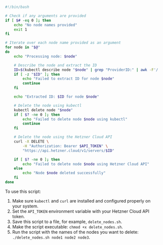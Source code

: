 ```bash
#!/bin/bash

# Check if any arguments are provided
if [ $# -eq 0 ]; then
    echo "No node names provided"
    exit 1
fi

# Iterate over each node name provided as an argument
for node in "$@"
do
    echo "Processing node: $node"

    # Describe the node and extract the ID
    ID=$(kubectl describe node "$node" | grep "ProviderID:" | awk -F'/' '{print $NF}')
    if [ -z "$ID" ]; then
        echo "Failed to extract ID for node $node"
        continue
    fi

    echo "Extracted ID: $ID for node $node"

    # Delete the node using kubectl
    kubectl delete node "$node"
    if [ $? -ne 0 ]; then
        echo "Failed to delete node $node using kubectl"
        continue
    fi

    # Delete the node using the Hetzner Cloud API
    curl -X DELETE \
        -H "Authorization: Bearer $API_TOKEN" \
        "https://api.hetzner.cloud/v1/servers/$ID"

    if [ $? -ne 0 ]; then
        echo "Failed to delete node $node using Hetzner Cloud API"
    else
        echo "Node $node deleted successfully"
    fi
done
```

To use this script:

1. Make sure `kubectl` and `curl` are installed and configured properly on your system.
2. Set the `API_TOKEN` environment variable with your Hetzner Cloud API token.
3. Save this script to a file, for example, `delete_nodes.sh`.
4. Make the script executable: `chmod +x delete_nodes.sh`.
5. Run the script with the names of the nodes you want to delete: `./delete_nodes.sh node1 node2 node3`.
